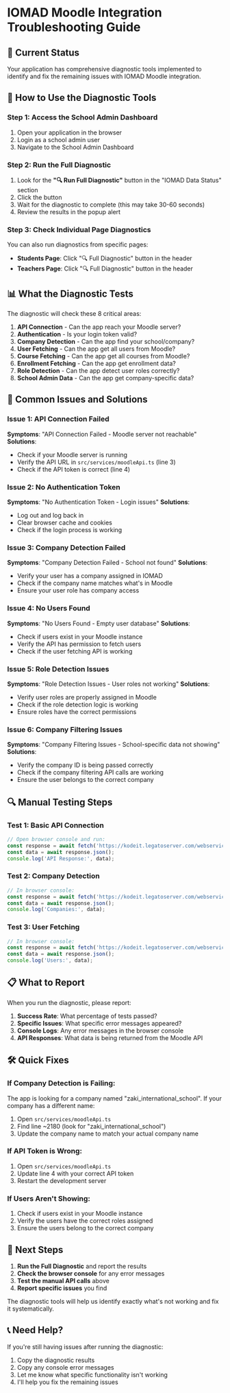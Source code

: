 # IOMAD Moodle Integration Troubleshooting Guide

## 🚨 Current Status
Your application has comprehensive diagnostic tools implemented to identify and fix the remaining issues with IOMAD Moodle integration.

## 🔧 How to Use the Diagnostic Tools

### Step 1: Access the School Admin Dashboard
1. Open your application in the browser
2. Login as a school admin user
3. Navigate to the School Admin Dashboard

### Step 2: Run the Full Diagnostic
1. Look for the **"🔍 Run Full Diagnostic"** button in the "IOMAD Data Status" section
2. Click the button
3. Wait for the diagnostic to complete (this may take 30-60 seconds)
4. Review the results in the popup alert

### Step 3: Check Individual Page Diagnostics
You can also run diagnostics from specific pages:
- **Students Page**: Click "🔍 Full Diagnostic" button in the header
- **Teachers Page**: Click "🔍 Full Diagnostic" button in the header

## 📊 What the Diagnostic Tests

The diagnostic will check these 8 critical areas:

1. **API Connection** - Can the app reach your Moodle server?
2. **Authentication** - Is your login token valid?
3. **Company Detection** - Can the app find your school/company?
4. **User Fetching** - Can the app get all users from Moodle?
5. **Course Fetching** - Can the app get all courses from Moodle?
6. **Enrollment Fetching** - Can the app get enrollment data?
7. **Role Detection** - Can the app detect user roles correctly?
8. **School Admin Data** - Can the app get company-specific data?

## 🚨 Common Issues and Solutions

### Issue 1: API Connection Failed
**Symptoms**: "API Connection Failed - Moodle server not reachable"
**Solutions**:
- Check if your Moodle server is running
- Verify the API URL in `src/services/moodleApi.ts` (line 3)
- Check if the API token is correct (line 4)

### Issue 2: No Authentication Token
**Symptoms**: "No Authentication Token - Login issues"
**Solutions**:
- Log out and log back in
- Clear browser cache and cookies
- Check if the login process is working

### Issue 3: Company Detection Failed
**Symptoms**: "Company Detection Failed - School not found"
**Solutions**:
- Verify your user has a company assigned in IOMAD
- Check if the company name matches what's in Moodle
- Ensure your user role has company access

### Issue 4: No Users Found
**Symptoms**: "No Users Found - Empty user database"
**Solutions**:
- Check if users exist in your Moodle instance
- Verify the API has permission to fetch users
- Check if the user fetching API is working

### Issue 5: Role Detection Issues
**Symptoms**: "Role Detection Issues - User roles not working"
**Solutions**:
- Verify user roles are properly assigned in Moodle
- Check if the role detection logic is working
- Ensure roles have the correct permissions

### Issue 6: Company Filtering Issues
**Symptoms**: "Company Filtering Issues - School-specific data not showing"
**Solutions**:
- Verify the company ID is being passed correctly
- Check if the company filtering API calls are working
- Ensure the user belongs to the correct company

## 🔍 Manual Testing Steps

### Test 1: Basic API Connection
```javascript
// Open browser console and run:
const response = await fetch('https://kodeit.legatoserver.com/webservice/rest/server.php?wsfunction=core_webservice_get_site_info&wstoken=2eabaa23e0cf9a5442be25613c41abf5&moodlewsrestformat=json');
const data = await response.json();
console.log('API Response:', data);
```

### Test 2: Company Detection
```javascript
// In browser console:
const response = await fetch('https://kodeit.legatoserver.com/webservice/rest/server.php?wsfunction=block_iomad_company_admin_get_companies&criteria[0][key]=suspended&criteria[0][value]=0&wstoken=2eabaa23e0cf9a5442be25613c41abf5&moodlewsrestformat=json');
const data = await response.json();
console.log('Companies:', data);
```

### Test 3: User Fetching
```javascript
// In browser console:
const response = await fetch('https://kodeit.legatoserver.com/webservice/rest/server.php?wsfunction=core_user_get_users&wstoken=2eabaa23e0cf9a5442be25613c41abf5&moodlewsrestformat=json');
const data = await response.json();
console.log('Users:', data);
```

## 📋 What to Report

When you run the diagnostic, please report:

1. **Success Rate**: What percentage of tests passed?
2. **Specific Issues**: What specific error messages appeared?
3. **Console Logs**: Any error messages in the browser console
4. **API Responses**: What data is being returned from the Moodle API

## 🛠️ Quick Fixes

### If Company Detection is Failing:
The app is looking for a company named "zaki_international_school". If your company has a different name:
1. Open `src/services/moodleApi.ts`
2. Find line ~2180 (look for "zaki_international_school")
3. Update the company name to match your actual company name

### If API Token is Wrong:
1. Open `src/services/moodleApi.ts`
2. Update line 4 with your correct API token
3. Restart the development server

### If Users Aren't Showing:
1. Check if users exist in your Moodle instance
2. Verify the users have the correct roles assigned
3. Ensure the users belong to the correct company

## 🎯 Next Steps

1. **Run the Full Diagnostic** and report the results
2. **Check the browser console** for any error messages
3. **Test the manual API calls** above
4. **Report specific issues** you find

The diagnostic tools will help us identify exactly what's not working and fix it systematically.

## 📞 Need Help?

If you're still having issues after running the diagnostic:
1. Copy the diagnostic results
2. Copy any console error messages
3. Let me know what specific functionality isn't working
4. I'll help you fix the remaining issues
